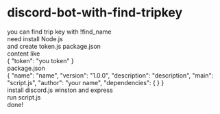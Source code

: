 # discord-bot-with-find-tripkey
you can find trip key with !find_name  
need install Node.js  
and create token.js package.json  
content like  
{
"token": "you token"
}  
package.json  
{
  "name": "name",
  "version": "1.0.0",
  "description": "description",
  "main": "script.js",
  "author": "your name",
  "dependencies": {
  }
}  
install discord.js winston and express  
run script.js  
done!
